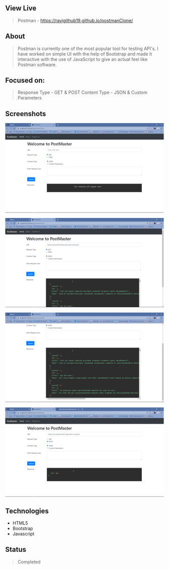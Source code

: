 ## View Live
> Postman - https://ravigithub19.github.io/postmanClone/

## About
> Postman is currently one of the most popular tool for testing API's. I have worked on simple UI with the help of Bootstrap and made it interactive with the use of JavaScript to give an actual feel like Postman software.

## Focused on:

>Response Type - GET & POST
>Content Type - JSON & Custom Parameters

## Screenshots

![Example screenshot](img/02.png)<br>

![Example screenshot](img/03.png)<br>

![Example screenshot](img/04.png)<br>

![Example screenshot](img/05.png)<br>

## Technologies
* HTML5
* Bootstrap
* Javascript

## Status
> Completed
